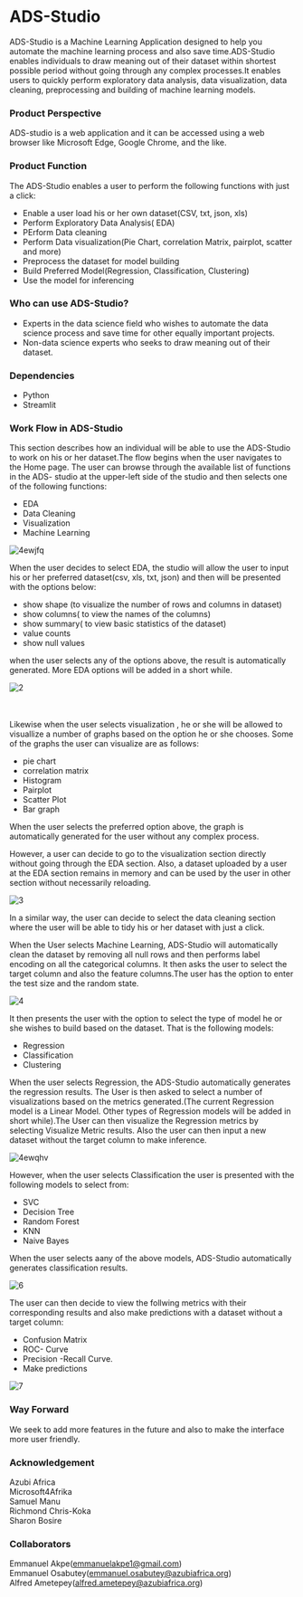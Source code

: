 # ADS-Studio
ADS-Studio is a Machine Learning Application designed to help you automate the machine learning process and also save time.ADS-Studio enables individuals to draw meaning out of their dataset within  shortest possible period without going through any complex processes.It enables users to quickly perform exploratory data analysis, data visualization, data cleaning, preprocessing and building of machine learning models.

### Product Perspective
ADS-studio is a web application and it can be accessed using a web browser like Microsoft Edge, Google Chrome, and the like.

### Product Function
The ADS-Studio enables a user to perform the following functions with just a click:
* Enable a user load his or her own dataset(CSV, txt, json, xls)
* Perform Exploratory Data Analysis( EDA)
* PErform Data cleaning 
* Perform Data visualization(Pie Chart, correlation Matrix, pairplot, scatter and more)
* Preprocess the dataset for model building
* Build Preferred Model(Regression, Classification, Clustering)
* Use the model for inferencing

### Who can use ADS-Studio?
* Experts in the data science field who wishes to automate the data science process and save time for other equally important projects.
* Non-data science experts who seeks to draw meaning out of their dataset.

### Dependencies
* Python
* Streamlit 


### Work Flow in ADS-Studio
This section describes how an individual will be able to use the ADS-Studio to work on his or her dataset.The flow begins when the user navigates to the Home page. The user can browse through the available list of functions in the ADS- studio at the upper-left side of the studio and then selects one of the following functions:
*    EDA
*    Data Cleaning
*    Visualization
*    Machine Learning

![4ewjfq](https://user-images.githubusercontent.com/68768460/93087222-ca1ae700-f687-11ea-81a7-7e751c2f30c9.gif)

When the user decides to select EDA, the studio will allow the user to input his or her preferred dataset(csv, xls, txt, json) and then will be presented with the options below:

*    show shape (to visualize the number of rows and columns in dataset)
*    show columns( to view the names of the columns)
*    show summary( to view basic statistics of the dataset)
*    value counts 
*    show null values

when the user selects any of the options above, the result is automatically generated. More EDA options will be added in a short while.

![2](https://user-images.githubusercontent.com/68768460/93088719-d011c780-f689-11ea-8754-f4f7ff5865b8.gif)

\
\
Likewise when the user selects visualization , he or she will be allowed to visuallize a number of graphs based on the option he or she chooses. Some of the graphs the user can visualize are as follows:

*    pie chart
*    correlation matrix
*    Histogram
*    Pairplot
*    Scatter Plot
*    Bar graph

When the user selects the preferred option above, the graph is automatically generated for the user without any complex process.

However, a user can decide to go to the visualization section directly without going through the EDA section. Also, a dataset uploaded by a user at the EDA section remains in memory and can be used by the user in other section without necessarily reloading.

![3](https://user-images.githubusercontent.com/68768460/93089615-11ef3d80-f68b-11ea-8842-e72d89c9456d.gif)


In a similar way, the user can decide to select the data cleaning section  where the user will be able to tidy his or her dataset with just a click.

When the User selects Machine Learning, ADS-Studio will automatically clean the dataset by removing all null rows and then performs label encoding on all the categorical columns. It then asks the user to select the target column and also the feature columns.The user has the option to enter the test size and the random state.

![4](https://user-images.githubusercontent.com/68768460/93090789-cc337480-f68c-11ea-8272-ef5c35a3e136.gif)

It then presents the user with the option to select the type of model he or she wishes to build based on the dataset. That is the following models:
*    Regression
*    Classification
*    Clustering

When the user selects Regression, the ADS-Studio automatically generates the regression results. The User is then asked to select a number of visualizations based on the metrics generated.(The current Regression model is a Linear Model. Other types of Regression models will be added in short while).The User can then visualize the Regression metrics by selecting Visualize Metric results. Also the user can then input a new dataset without the target column to make inference.

![4ewqhv](https://user-images.githubusercontent.com/68768460/93092268-bf178500-f68e-11ea-9cad-546716c6b31a.gif)


 However, when the user selects Classification the user is presented with the following models to select from:
 *    SVC
 *    Decision Tree
 *    Random Forest
 *    KNN
 *    Naive Bayes
 
 When the user selects aany of the above models, ADS-Studio automatically generates classification results.
 
   ![6](https://user-images.githubusercontent.com/68768460/93094928-09e6cc00-f692-11ea-831b-1870c1493c2d.gif)
    
  The user can then decide to view the follwing metrics with their corresponding results and also make predictions with a dataset without a target column:
  *    Confusion Matrix
  *    ROC- Curve
  *    Precision -Recall Curve.
  *    Make predictions 

![7](https://user-images.githubusercontent.com/68768460/93096341-c8efb700-f693-11ea-883a-fa893d62629d.gif)

### Way Forward 
We seek to add more features in the future and also to make the interface more user friendly.

### Acknowledgement 
Azubi Africa\
Microsoft4Afrika\
Samuel Manu\
Richmond Chris-Koka\
Sharon Bosire

### Collaborators
Emmanuel Akpe(emmanuelakpe1@gmail.com)\
Emmanuel Osabutey(emmanuel.osabutey@azubiafrica.org)\
Alfred Ametepey(alfred.ametepey@azubiafrica.org)







